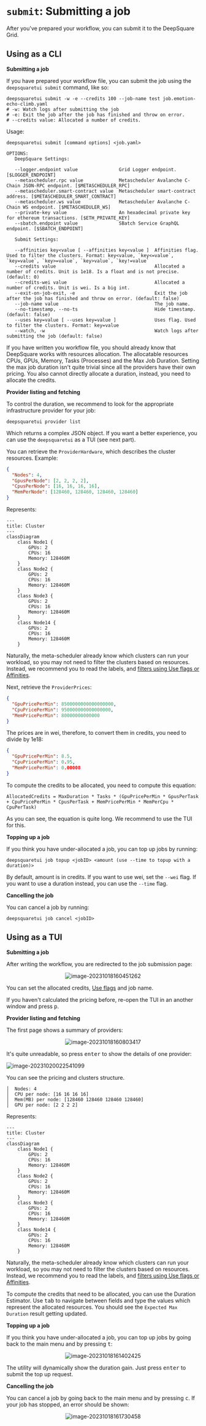 # `submit`: Submitting a job

After you've prepared your workflow, you can submit it to the DeepSquare Grid.

## Using as a CLI

**Submitting a job**

If you have prepared your workflow file, you can submit the job using the `deepsquaretui submit` command, like so:

```shell
deepsquaretui submit -w -e --credits 100 --job-name test job.emotion-echo-climb.yaml
# -w: Watch logs after submitting the job
# -e: Exit the job after the job has finished and throw on error.
# --credits value: Allocated a number of credits.
```

Usage:

```shell
deepsquaretui submit [command options] <job.yaml>

OPTIONS:
   DeepSquare Settings:

   --logger.endpoint value               Grid Logger endpoint. [$LOGGER_ENDPOINT]
   --metascheduler.rpc value             Metascheduler Avalanche C-Chain JSON-RPC endpoint. [$METASCHEDULER_RPC]
   --metascheduler.smart-contract value  Metascheduler smart-contract address. [$METASCHEDULER_SMART_CONTRACT]
   --metascheduler.ws value              Metascheduler Avalanche C-Chain WS endpoint. [$METASCHEDULER_WS]
   --private-key value                   An hexadecimal private key for ethereum transactions. [$ETH_PRIVATE_KEY]
   --sbatch.endpoint value               SBatch Service GraphQL endpoint. [$SBATCH_ENDPOINT]

   Submit Settings:

   --affinities key<value [ --affinities key<value ]  Affinities flag. Used to filter the clusters. Format: key<value, `key<=value`, `key=value`, `key>=value`, `key>value`, `key!=value`
   --credits value                                    Allocated a number of credits. Unit is 1e18. Is a float and is not precise. (default: 0)
   --credits-wei value                                Allocated a number of credits. Unit is wei. Is a big int.
   --exit-on-job-exit, -e                             Exit the job after the job has finished and throw on error. (default: false)
   --job-name value                                   The job name.
   --no-timestamp, --no-ts                            Hide timestamp. (default: false)
   --uses key=value [ --uses key=value ]              Uses flag. Used to filter the clusters. Format: key=value
   --watch, -w                                        Watch logs after submitting the job (default: false)
```

If you have written you workflow file, you should already know that DeepSquare works with resources allocation. The allocatable resources CPUs, GPUs, Memory, Tasks (Processes) and the Max Job Duration. Setting the max job duration isn't quite trivial since all the providers have their own pricing. You also cannot directly allocate a duration, instead, you need to allocate the credits.

**Provider listing and fetching**

To control the duration, we recommend to look for the appropriate infrastructure provider for your job:

```shell
deepsquaretui provider list
```

Which returns a complex JSON object. If you want a better experience, you can use the `deepsquaretui` as a TUI (see next part).

You can retrieve the `ProviderHardware`, which describes the cluster resources. Example:

```json
{
  "Nodes": 4,
  "GpusPerNode": [2, 2, 2, 2],
  "CpusPerNode": [16, 16, 16, 16],
  "MemPerNode": [128460, 128460, 128460, 128460]
}
```

Represents:

```mermaid
---
title: Cluster
---
classDiagram
    class Node1 {
		GPUs: 2
		CPUs: 16
		Memory: 128460M
    }
    class Node2 {
		GPUs: 2
		CPUs: 16
		Memory: 128460M
    }
    class Node3 {
		GPUs: 2
		CPUs: 16
		Memory: 128460M
    }
    class Node14 {
		GPUs: 2
		CPUs: 16
		Memory: 128460M
    }
```

Naturally, the meta-scheduler already know which clusters can run your workload, so you may not need to filter the clusters based on resources. Instead, we recommend you to read the labels, and [filters using Use flags or Affinities](/workflow/learn/providers-labels).

Next, retrieve the `ProviderPrices`:

```json
{
  "GpuPricePerMin": 8500000000000000000,
  "CpuPricePerMin": 950000000000000000,
  "MemPricePerMin": 80000000000000
}
```

The prices are in wei, therefore, to convert them in credits, you need to divide by 1e18:

```json
{
  "GpuPricePerMin": 8.5,
  "CpuPricePerMin": 0.95,
  "MemPricePerMin": 0.00008
}
```

To compute the credits to be allocated, you need to compute this equation:

```
AllocatedCredits = MaxDuration * Tasks * (GpuPricePerMin * GpusPerTask + CpuPricePerMin * CpusPerTask + MemPricePerMin * MemPerCpu * CpuPerTask)
```

As you can see, the equation is quite long. We recommend to use the TUI for this.

**Topping up a job**

If you think you have under-allocated a job, you can top up jobs by running:

```shell
deepsquaretui job topup <jobID> <amount (use --time to topup with a duration)>
```

By default, amount is in credits. If you want to use wei, set the `--wei` flag. If you want to use a duration instead, you can use the `--time` flag.

**Cancelling the job**

You can cancel a job by running:

```shell
deepsquaretui job cancel <jobID>
```

## Using as a TUI

**Submitting a job**

After writing the workflow, you are redirected to the job submission page:

<center>

![image-20231018160451262](./04-submit.assets/image-20231018160451262.png)

</center>

You can set the allocated credits, [Use flags](/workflow/learn/providers-labels) and job name.

If you haven't calculated the pricing before, re-open the TUI in an another window and press <kbd>p</kbd>.

**Provider listing and fetching**

The first page shows a summary of providers:

<center>

![image-20231018160803417](./04-submit.assets/image-20231018160803417.png)

</center>

It's quite unreadable, so press <kbd>enter</kbd> to show the details of one provider:

![image-20231020022541099](./04-submit.assets/image-20231020022541099.png)

</center>

You can see the pricing and clusters structure.

```shell
│  Nodes: 4
│  CPU per node: [16 16 16 16]
│  Mem(MB) per node: [128460 128460 128460 128460]
│  GPU per node: [2 2 2 2]
```

Represents:

```mermaid
---
title: Cluster
---
classDiagram
    class Node1 {
		GPUs: 2
		CPUs: 16
		Memory: 128460M
    }
    class Node2 {
		GPUs: 2
		CPUs: 16
		Memory: 128460M
    }
    class Node3 {
		GPUs: 2
		CPUs: 16
		Memory: 128460M
    }
    class Node14 {
		GPUs: 2
		CPUs: 16
		Memory: 128460M
    }
```

Naturally, the meta-scheduler already know which clusters can run your workload, so you may not need to filter the clusters based on resources. Instead, we recommend you to read the labels, and [filters using Use flags or Affinities](/workflow/learn/providers-labels).

To compute the credits that need to be allocated, you can use the Duration Estimator. Use <kbd>tab</kbd> to navigate between fields and type the values which represent the allocated resources. You should see the `Expected Max Duration` result getting updated.

**Topping up a job**

If you think you have under-allocated a job, you can top up jobs by going back to the main menu and by pressing <kbd>t</kbd>:

<center>

![image-20231018161402425](./04-submit.assets/image-20231018161402425.png)

</center>

The utility will dynamically show the duration gain. Just press <kbd>enter</kbd> to submit the top up request.

**Cancelling the job**

You can cancel a job by going back to the main menu and by pressing <kbd>c</kbd>. If your job has stopped, an error should be shown:

<center>

![image-20231018161730458](./04-submit.assets/image-20231018161730458.png)

</center>
